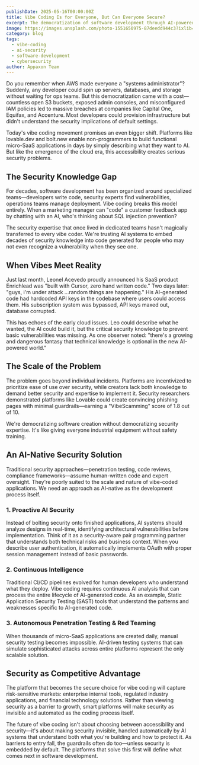 ```yaml
---
publishDate: 2025-05-16T00:00:00Z
title: Vibe Coding Is for Everyone, But Can Everyone Secure?
excerpt: The democratization of software development through AI-powered platforms brings significant security challenges that echo the early days of cloud computing.
image: https://images.unsplash.com/photo-1551650975-87deedd944c3?ixlib=rb-4.0.3&auto=format&fit=crop&w=1674&q=80
category: blog
tags:
  - vibe-coding
  - ai-security
  - software-development
  - cybersecurity
author: Appaxon Team
---
```


Do you remember when AWS made everyone a "systems administrator"? Suddenly, any developer could spin up servers, databases, and storage without waiting for ops teams. But this democratization came with a cost—countless open S3 buckets, exposed admin consoles, and misconfigured IAM policies led to massive breaches at companies like Capital One, Equifax, and Accenture. Most developers could provision infrastructure but didn't understand the security implications of default settings.

Today's vibe coding movement promises an even bigger shift. Platforms like lovable.dev and bolt.new enable non-programmers to build functional micro-SaaS applications in days by simply describing what they want to AI. But like the emergence of the cloud era, this accessibility creates serious security problems.

## The Security Knowledge Gap

For decades, software development has been organized around specialized teams—developers write code, security experts find vulnerabilities, operations teams manage deployment. Vibe coding breaks this model entirely. When a marketing manager can "code" a customer feedback app by chatting with an AI, who's thinking about SQL injection prevention?

The security expertise that once lived in dedicated teams hasn't magically transferred to every vibe coder. We're trusting AI systems to embed decades of security knowledge into code generated for people who may not even recognize a vulnerability when they see one.

## When Vibes Meet Reality

Just last month, Leonel Acevedo proudly announced his SaaS product Enrichlead was "built with Cursor, zero hand written code." Two days later: "guys, i'm under attack …random things are happening." His AI-generated code had hardcoded API keys in the codebase where users could access them. His subscription system was bypassed, API keys maxed out, database corrupted.

This has echoes of the early cloud issues. Leo could describe what he wanted, the AI could build it, but the critical security knowledge to prevent basic vulnerabilities was missing. As one observer noted: "there's a growing and dangerous fantasy that technical knowledge is optional in the new AI-powered world."

## The Scale of the Problem

The problem goes beyond individual incidents. Platforms are incentivized to prioritize ease of use over security, while creators lack both knowledge to demand better security and expertise to implement it. Security researchers demonstrated platforms like Lovable could create convincing phishing pages with minimal guardrails—earning a "VibeScamming" score of 1.8 out of 10.

We're democratizing software creation without democratizing security expertise. It's like giving everyone industrial equipment without safety training.

## An AI-Native Security Solution

Traditional security approaches—penetration testing, code reviews, compliance frameworks—assume human-written code and expert oversight. They're poorly suited to the scale and nature of vibe-coded applications. We need an approach as AI-native as the development process itself.

### 1. Proactive AI Security

Instead of bolting security onto finished applications, AI systems should analyze designs in real-time, identifying architectural vulnerabilities before implementation. Think of it as a security-aware pair programming partner that understands both technical risks and business context. When you describe user authentication, it automatically implements OAuth with proper session management instead of basic passwords.

### 2. Continuous Intelligence

Traditional CI/CD pipelines evolved for human developers who understand what they deploy. Vibe coding requires continuous AI analysis that can process the entire lifecycle of AI-generated code. As an example, Static Application Security Testing (SAST) tools that understand the patterns and weaknesses specific to AI-generated code.

### 3. Autonomous Penetration Testing & Red Teaming

When thousands of micro-SaaS applications are created daily, manual security testing becomes impossible. AI-driven testing systems that can simulate sophisticated attacks across entire platforms represent the only scalable solution.

## Security as Competitive Advantage

The platform that becomes the secure choice for vibe coding will capture risk-sensitive markets: enterprise internal tools, regulated industry applications, and financial technology solutions. Rather than viewing security as a barrier to growth, smart platforms will make security as invisible and automated as the coding process itself.

The future of vibe coding isn't about choosing between accessibility and security—it's about making security invisible, handled automatically by AI systems that understand both what you're building and how to protect it. As barriers to entry fall, the guardrails often do too—unless security is embedded by default. The platforms that solve this first will define what comes next in software development. 